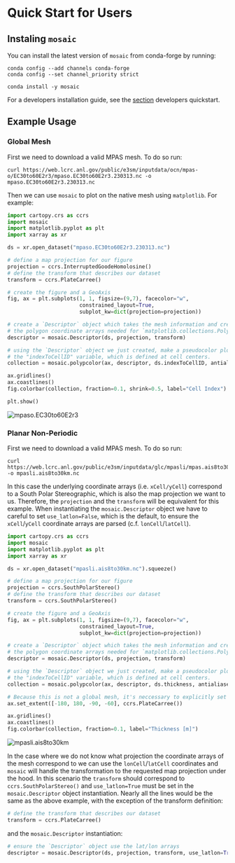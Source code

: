# Quick Start for Users

## Instaling `mosaic`

You can install the latest version of `mosaic` from conda-forge by running:
```
conda config --add channels conda-forge
conda config --set channel_priority strict

conda install -y mosaic
```

For a developers installation guide, see the [section](Dev_install_guide) developers quickstart.

## Example Usage 

### Global Mesh

First we need to download a valid MPAS mesh. To do so run:
```
curl https://web.lcrc.anl.gov/public/e3sm/inputdata/ocn/mpas-o/EC30to60E2r3/mpaso.EC30to60E2r3.230313.nc -o mpaso.EC30to60E2r3.230313.nc
```

Then we can use `mosaic` to plot on the native mesh using `matplotlib`. For example:
```python
import cartopy.crs as ccrs
import mosaic
import matplotlib.pyplot as plt
import xarray as xr

ds = xr.open_dataset("mpaso.EC30to60E2r3.230313.nc")

# define a map projection for our figure
projection = ccrs.InterruptedGoodeHomolosine()
# define the transform that describes our dataset
transform = ccrs.PlateCarree()

# create the figure and a GeoAxis 
fig, ax = plt.subplots(1, 1, figsize=(9,7), facecolor="w",
                       constrained_layout=True,
                       subplot_kw=dict(projection=projection))

# create a `Descriptor` object which takes the mesh information and creates 
# the polygon coordinate arrays needed for `matplotlib.collections.PolyCollection`.
descriptor = mosaic.Descriptor(ds, projection, transform)

# using the `Descriptor` object we just created, make a pseudocolor plot of
# the "indexToCellID" variable, which is defined at cell centers.
collection = mosaic.polypcolor(ax, descriptor, ds.indexToCellID, antialiaseds=False)

ax.gridlines()
ax.coastlines()
fig.colorbar(collection, fraction=0.1, shrink=0.5, label="Cell Index")

plt.show()
```

![mpaso.EC30to60E2r3](images/mpaso.EC30to60E2r3.png)

### Planar Non-Periodic 

First we need to download a valid MPAS mesh. To do so run:
```
curl https://web.lcrc.anl.gov/public/e3sm/inputdata/glc/mpasli/mpas.ais8to30km/ais_8to30km.20231222.nc -o mpasli.ais8to30km.nc
```

In this case the underlying coordinate arrays (i.e. `xCell/yCell`)
correspond to a South Polar Stereographic, which is also the map projection we
want to us. Therefore, the `projection` and the `transform` will be equivalent
for this example. When instantiating the `mosaic.Descriptor` object we have to 
careful to set `use_latlon=False`, which is the default, to ensure the
`xCell`/`yCell` coordinate arrays are parsed (c.f. `lonCell`/`latCell`). 

```python
import cartopy.crs as ccrs
import mosaic
import matplotlib.pyplot as plt
import xarray as xr

ds = xr.open_dataset("mpasli.ais8to30km.nc").squeeze()

# define a map projection for our figure
projection = ccrs.SouthPolarStereo()
# define the transform that describes our dataset
transform = ccrs.SouthPolarStereo()

# create the figure and a GeoAxis 
fig, ax = plt.subplots(1, 1, figsize=(9,7), facecolor="w",
                       constrained_layout=True,
                       subplot_kw=dict(projection=projection))

# create a `Descriptor` object which takes the mesh information and creates 
# the polygon coordinate arrays needed for `matplotlib.collections.PolyCollection`.
descriptor = mosaic.Descriptor(ds, projection, transform)

# using the `Descriptor` object we just created, make a pseudocolor plot of
# the "indexToCellID" variable, which is defined at cell centers.
collection = mosaic.polypcolor(ax, descriptor, ds.thickness, antialiaseds=False)

# Because this is not a global mesh, it's neccessary to explicitly set it's extent. 
ax.set_extent([-180, 180, -90, -60], ccrs.PlateCarree())

ax.gridlines()
ax.coastlines()
fig.colorbar(collection, fraction=0.1, label="Thickness [m]")
```
![mpasli.ais8to30km](images/mpasli.ais8to30km.png)

In the case where we do not know what projection the coordinate arrays of the
mesh correspond to we can use the `lonCell`/`latCell` coordinates and `mosaic`
will handle the transformation to the requested map projection under the hood.
In this scenario the `transform` should correspond to `ccrs.SouthPolarStereo()`
and `use_latlon=True` must be set in the `mosaic.Descriptor` object
instantiation. Nearly all the lines would be the same as the above example,
with the exception of the transform definition: 
```python 
# define the transform that describes our dataset
transform = ccrs.PlateCarree()
```
and the `mosaic.Descriptor` instantiation: 
```python
# ensure the `Descriptor` object use the lat/lon arrays
descriptor = mosaic.Descriptor(ds, projection, transform, use_latlon=True)
```
